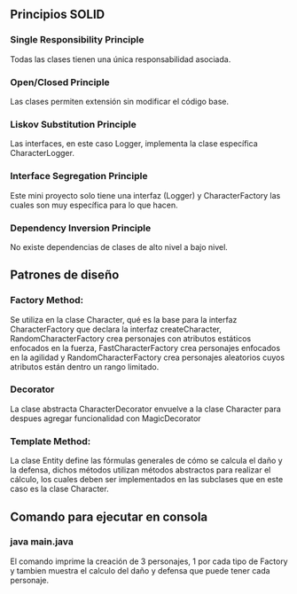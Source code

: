 ## Principios SOLID

### Single Responsibility Principle
Todas las clases tienen una única responsabilidad asociada.
### Open/Closed Principle
Las clases permiten extensión sin modificar el código base.
### Liskov Substitution Principle
Las interfaces, en este caso Logger, implementa la clase específica CharacterLogger.
### Interface Segregation Principle
Este mini proyecto solo tiene una interfaz (Logger) y CharacterFactory las cuales son muy específica para lo que hacen.
### Dependency Inversion Principle
No existe dependencias de clases de alto nivel a bajo nivel.

## Patrones de diseño

### Factory Method:
Se utiliza en la clase Character, qué es la base para la interfaz CharacterFactory que declara la interfaz createCharacter, RandomCharacterFactory crea personajes con atributos estáticos enfocados en la fuerza, FastCharacterFactory crea personajes enfocados en la agilidad y RandomCharacterFactory crea personajes aleatorios cuyos atributos están dentro un rango limitado.

### Decorator
La clase abstracta CharacterDecorator envuelve a la clase Character para despues agregar funcionalidad con MagicDecorator

### Template Method:
La clase Entity define las fórmulas generales de cómo se calcula el daño y la defensa, dichos métodos utilizan métodos abstractos para realizar el cálculo, los cuales deben ser implementados en las subclases que en este caso es la clase Character.

## Comando para ejecutar en consola

### java main.java

El comando imprime la creación de 3 personajes, 1 por cada tipo de Factory y tambien muestra el calculo del daño y defensa que puede tener cada personaje.
